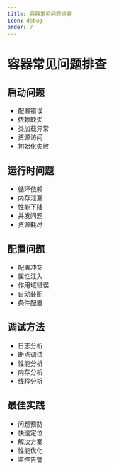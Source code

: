 ```yaml
---
title: 容器常见问题排查
icon: debug
order: 7
---
```


# 容器常见问题排查

## 启动问题
- 配置错误
- 依赖缺失
- 类加载异常
- 资源访问
- 初始化失败

## 运行时问题
- 循环依赖
- 内存泄漏
- 性能下降
- 并发问题
- 资源耗尽

## 配置问题
- 配置冲突
- 属性注入
- 作用域错误
- 自动装配
- 条件配置

## 调试方法
- 日志分析
- 断点调试
- 性能分析
- 内存分析
- 线程分析

## 最佳实践
- 问题预防
- 快速定位
- 解决方案
- 性能优化
- 监控告警
